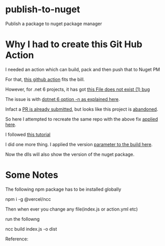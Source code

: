 # publish-to-nuget
Publish a package to nuget package manager

# Why I had to create this Git Hub Action

I needed an action which can build, pack and then push that to Nuget PM

For that, [this github action](https://github.com/brandedoutcast/publish-nuget) fits the bill. 

However, for .net 6 projects, it has got [this File does not exist (1) bug](https://github.com/brandedoutcast/publish-nuget/issues/76)

The issue is with [dotnet 6 option -n as explained here](https://github.com/brandedoutcast/publish-nuget/issues/76#issuecomment-1063445215). 

Infact a [PR is already submitted](https://github.com/laget-se/publish-nuget/pull/1/commits/1e1f7144bef939dcfbc0d20f7c9b844a7a7834ab), but looks like this project is [abandoned](https://github.com/brandedoutcast/publish-nuget/issues/74).

So here I attempted to recreate the same repo with the above fix [applied here](https://github.com/AvtsVivek/publish-to-nuget/blob/5d85543777f8b600291063f98b8d12fac494b90e/index.js#L77). 

I followed [this tutorial](https://www.freecodecamp.org/news/build-your-first-javascript-github-action/)

I did one more thing. I applied the version [parameter to the build here](https://github.com/AvtsVivek/publish-to-nuget/blob/5d85543777f8b600291063f98b8d12fac494b90e/index.js#L67).

Now the dlls will also show the version of the nuget package.


# Some Notes

The following npm package has to be installed globally 

npm i -g @vercel/ncc

Then when ever you change any file(index.js or action.yml etc)

run the followng 

ncc build index.js -o dist

Reference: 




